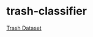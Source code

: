 # trash-classifier

[Trash Dataset](https://github.com/garythung/trashnet/blob/master/data/dataset-resized.zip)
